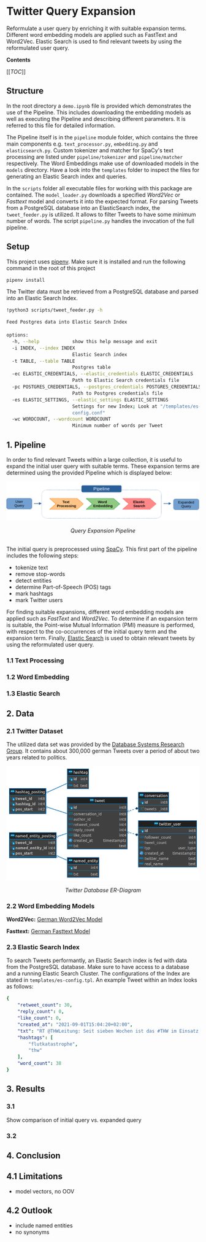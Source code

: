 # Twitter Query Expansion
Reformulate a user query by enriching it with suitable expansion terms. Different word embedding models are applied such as FastText and Word2Vec. Elastic Search is used to find relevant tweets by using the reformulated user query.

**Contents**

[[_TOC_]]

## Structure
In the root directory a `demo.ipynb` file is provided which demonstrates the use of the Pipeline. This includes downloading the embedding models as well as executing the Pipeline and describing different parameters. It is referred to this file for detailed information.  

The Pipeline itself is in the `pipeline` module folder, which contains the three main components e.g. `text_processor.py`, `embedding.py` and `elasticsearch.py`. Custom tokenizer and matcher for SpaCy's text processing are listed under `pipeline/tokenizer` and `pipeline/matcher` respectively. The Word Embeddings make use of downloaded models in the `models` directory. Have a look into the `templates` folder to inspect the files for generating an Elastic Search index and queries. 

In the `scripts` folder all executable files for working with this package are contained. The `model_loader.py` downloads a specified *Word2Vec* or *Fasttext* model and converts it into the expected format. For parsing Tweets from a PostgreSQL database into an ElasticSearch index, the `tweet_feeder.py` is utilized. It allows to filter Tweets to have some minimum number of words. The script `pipeline.py` handles the invocation of the full pipeline. 

## Setup
This project uses [pipenv](https://pipenv.pypa.io/en/latest/#install-pipenv-today). Make sure it is installed and run the following command in the root of this project

```sh
pipenv install
```

The Twitter data must be retrieved from a PostgreSQL database and parsed into an Elastic Search Index.
```sh
!python3 scripts/tweet_feeder.py -h
```
```sh
Feed Postgres data into Elastic Search Index

options:
  -h, --help            show this help message and exit
  -i INDEX, --index INDEX
                        Elastic Search index
  -t TABLE, --table TABLE
                        Postgres table
  -ec ELASTIC_CREDENTIALS, --elastic_credentials ELASTIC_CREDENTIALS
                        Path to Elastic Search credentials file
  -pc POSTGRES_CREDENTIALS, --postgres_credentials POSTGRES_CREDENTIALS
                        Path to Postgres credentials file
  -es ELASTIC_SETTINGS, --elastic_settings ELASTIC_SETTINGS
                        Settings for new Index; Look at "/templates/es-
                        config.conf"
  -wc WORDCOUNT, --wordcount WORDCOUNT
                        Minimum number of words per Tweet
```


## 1. Pipeline
In order to find relevant Tweets within a large collection, it is useful to expand the initial user query with suitable terms. These expansion terms are determined using the provided Pipeline which is displayed below:
<p align="center">
  <img src="img/pipeline.png" />
</p>
<div align="center"><i>Query Expansion Pipeline</i></div>
</br>

The initial query is preprocessed using [SpaCy](https://spacy.io/). This first part of the pipeline includes the following steps:
- tokenize text
- remove stop-words
- detect entities
- determine Part-of-Speech (POS) tags
- mark hashtags
- mark Twitter users

For finding suitable expansions, different word embedding models are applied such as *FastText* and *Word2Vec*. To determine if an expansion term is suitable, the Point-wise Mutual Information (PMI) measure is performed, with respect to the co-occurrences of the initial query term and the expansion term. Finally, [Elastic Search](https://www.elastic.co/elasticsearch/) is used to obtain relevant tweets by using the reformulated user query.  

### 1.1 Text Processing
### 1.2 Word Embedding

### 1.3 Elastic Search


## 2. Data

### 2.1 Twitter Dataset
The utilized data set was provided by the [Database Systems Research Group](https://dbs.ifi.uni-heidelberg.de/). It contains about 300,000 german Tweets over a period of about two years related to politics. 

<p align="center">
  <img src="img/twitterdb-er-diagram.png" />
</p>
<div align="center"><i>Twitter Database ER-Diagram</i></div>

### 2.2 Word Embedding Models

**Word2Vec:**
[German Word2Vec Model](https://fasttext.cc/docs/en/crawl-vectors.html)

**Fasttext:**
[German Fasttext Model](https://devmount.github.io/GermanWordEmbeddings/)


### 2.3 Elastic Search Index
To search Tweets performantly, an Elastic Search index is fed with data from the PostgreSQL database. Make sure to have access to a database and a running Elastic Search Cluster. The configurations of the Index are stated in `templates/es-config.tpl`. An example Tweet within an Index looks as follows:

```yaml
{
    "retweet_count": 30,
    "reply_count": 0,
    "like_count": 0,
    "created_at": "2021-09-01T15:04:20+02:00",
    "txt": "RT @THWLeitung: Seit sieben Wochen ist das #THW im Einsatz, um die Folgen der #Flutkatastrophe zu beseitigen. Dabei sind die Fähigkeiten aller THW-Fachgruppen gefordert. Bisher haben die 13.566 Einsatzkräfte des THW 1.530.000 Einsatzstunden geleistet. Foto: Kai-Uwe Wärner https://t.co/3N7xqdFb21",
    "hashtags": [
        "flutkatastrophe",
        "thw"
    ],
    "word_count": 38
}
```

## 3. Results

### 3.1
Show comparison of initial query vs. expanded query
### 3.2

## 4. Conclusion
## 4.1 Limitations
- model vectors, no OOV

## 4.2 Outlook
- include named entities
- no synonyms

